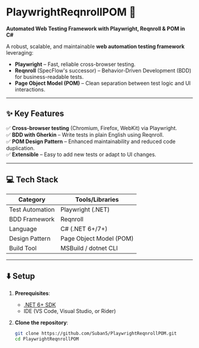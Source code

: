 # PlaywrightReqnrollPOM :rocket:  
**Automated Web Testing Framework with Playwright, Reqnroll & POM in C#**  

A robust, scalable, and maintainable **web automation testing framework** leveraging:  
- **Playwright** – Fast, reliable cross-browser testing.  
- **Reqnroll** (SpecFlow's successor) – Behavior-Driven Development (BDD) for business-readable tests.  
- **Page Object Model (POM)** – Clean separation between test logic and UI interactions.  

---

## :sparkles: **Key Features**  
✅ **Cross-browser testing** (Chromium, Firefox, WebKit) via Playwright.  
✅ **BDD with Gherkin** – Write tests in plain English using Reqnroll.  
✅ **POM Design Pattern** – Enhanced maintainability and reduced code duplication.  
✅ **Extensible** – Easy to add new tests or adapt to UI changes.  

---

## :computer: **Tech Stack**  
| **Category**       | **Tools/Libraries**                |
|--------------------|-----------------------------------|
| Test Automation    | Playwright (.NET)                 |
| BDD Framework      | Reqnroll                          |
| Language           | C# (.NET 6+/7+)                   |
| Design Pattern     | Page Object Model (POM)           |
| Build Tool         | MSBuild / dotnet CLI              |

---

## :arrow_down: **Setup**  
1. **Prerequisites**:  
   - [.NET 6+ SDK](https://dotnet.microsoft.com/download)  
   - IDE (VS Code, Visual Studio, or Rider)  

2. **Clone the repository**:  
   ```bash
   git clone https://github.com/Suban5/PlaywrightReqnrollPOM.git
   cd PlaywrightReqnrollPOM
